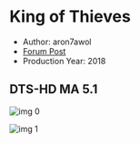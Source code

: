 # King of Thieves

* Author: aron7awol
* [Forum Post](https://www.avsforum.com/threads/bass-eq-for-filtered-movies.2995212/post-57520884)
* Production Year: 2018

## DTS-HD MA 5.1

![img 0](https://i.imgur.com/kKFAs0Q.jpg)

![img 1](https://i.imgur.com/YGRrxw2.jpg)

